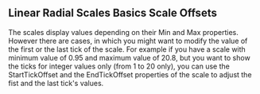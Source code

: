 ## Linear Radial Scales Basics Scale Offsets
The scales display values depending on their Min and Max properties. However there are cases, in which you might want to modify the value of the first or the last tick of the scale. For example if you have a scale with minimum value of 0.95 and maximum value of 20.8, but you want to show the ticks for integer values only (from 1 to 20 only), you can use the StartTickOffset and the EndTickOffset properties of the scale to adjust the fist and the last tick's values.

[//]: <keywords: radverticallineargauge, verticallinearscale, starttickoffset, endtickoffset>